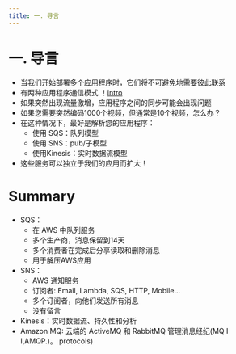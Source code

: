 ```yaml
---
title: 一. 导言
---
```


# 一. 导言

- 当我们开始部署多个应用程序时，它们将不可避免地需要彼此联系
- 有两种应用程序通信模式
  ！[intro](./intro.png)
- 如果突然出现流量激增，应用程序之间的同步可能会出现问题
- 如果您需要突然编码1000个视频，但通常是10个视频，怎么办？
- 在这种情况下，最好是解析您的应用程序：
  - 使用 SQS：队列模型
  - 使用 SNS：pub/子模型
  - 使用Kinesis：实时数据流模型
- 这些服务可以独立于我们的应用而扩大！

# Summary

- SQS：
  - 在 AWS 中队列服务
  - 多个生产商，消息保留到14天
  - 多个消费者在完成后分享读取和删除消息
  - 用于解压AWS应用
- SNS：
  - AWS 通知服务
  - 订阅者: Email, Lambda, SQS, HTTP, Mobile...
  - 多个订阅者，向他们发送所有消息
  - 没有留言
- Kinesis：实时数据流、持久性和分析
- Amazon MQ: 云端的 ActiveMQ 和 RabbitMQ 管理消息经纪(MQ I I,AMQP.)。 protocols)
